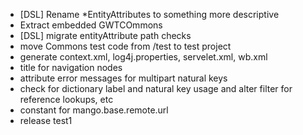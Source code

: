 * [DSL] Rename *EntityAttributes to something more descriptive 
* Extract embedded GWTCOmmons
* [DSL] migrate entityAttribute path checks
* move Commons test code from /test to test project
* generate context.xml, log4j.properties, servelet.xml, wb.xml
* title for navigation nodes
* attribute error messages for multipart natural keys
* check for dictionary label and natural key usage and alter filter for reference lookups, etc
* constant for mango.base.remote.url
* release test1